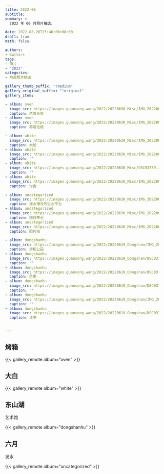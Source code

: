 ```yaml
---
title: 2022-06
subtitle:
summary: >
  2022 年 06 月照片精选。

date: 2022-08-26T15:40:00+08:00
draft: true
math: false

authors:
- Butters
tags:
- 照片
- "2022"
categories:
- 月度照片精选

gallery_thumb_suffix: "!medium"
gallery_original_suffix: "!original"
gallery_item:

- album: oven
  image_src: https://images.guansong.wang/2022/20220630_Misc/IMG_20220617_203236.jpg
  caption: 烤青花鱼
- album: oven
  image_src: https://images.guansong.wang/2022/20220630_Misc/IMG_20220619_110439.jpg
  caption: 蒜蓉法棍

- album: white
  image_src: https://images.guansong.wang/2022/20220630_Misc/IMG_20220615_233512.jpg
  caption: 大脸
- album: white
  image_src: https://images.guansong.wang/2022/20220630_Misc/IMG_20220619_125708.jpg
  caption: ''
- album: white
  image_src: https://images.guansong.wang/2022/20220630_Misc/DSC03759.JPG
  caption: ''
- album: white
  image_src: https://images.guansong.wang/2022/20220630_Misc/IMG_20220617_210554.jpg
  caption: 讨食

- album: uncategorized
  image_src: https://images.guansong.wang/2022/20220630_Misc/IMG_20220615_130419.jpg
  caption: 被水淹没的近水平台
- album: uncategorized
  image_src: https://images.guansong.wang/2022/20220630_Misc/IMG_20220619_122707.jpg
  caption: 蜡烛茶台
- album: uncategorized
  image_src: https://images.guansong.wang/2022/20220630_Misc/IMG_20220619_194145.jpg
  caption: 照片墙

- album: dongshanhu
  image_src: https://images.guansong.wang/2022/20220619_Dongshan/IMG_20220619_163905.jpg
  caption: 滑板公园
- album: dongshanhu
  image_src: https://images.guansong.wang/2022/20220619_Dongshan/DSC03736.JPG
  caption: ''
- album: dongshanhu
  image_src: https://images.guansong.wang/2022/20220619_Dongshan/DSC03749.JPG
  caption: 芒果
- album: dongshanhu
  image_src: https://images.guansong.wang/2022/20220619_Dongshan/DSC03734.JPG
  caption: ''
- album: dongshanhu
  image_src: https://images.guansong.wang/2022/20220619_Dongshan/IMG_20220619_174543.jpg
  caption: ''
- album: dongshanhu
  image_src: https://images.guansong.wang/2022/20220619_Dongshan/DSC03742.JPG
  caption: 读书


---
```


## 烤箱

{{< gallery_remote album="oven" >}}

## 大白

{{< gallery_remote album="white" >}}

## 东山湖

艺术馆

{{< gallery_remote album="dongshanhu" >}}

## 六月

发水

{{< gallery_remote album="uncategorized" >}}